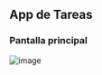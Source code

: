 ## App de Tareas 

### Pantalla principal
![image]( C:\Users\Hp\Desktop\Node\app-tareas-por-hacer\images)

